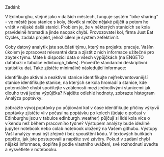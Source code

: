 Zadání:

V Edinburghu, stejně jako v dalších městech, funguje systém "bike sharing" - ve městě jsou stanice s koly, člověk si může nějaké půjčit a potom ho vrátit v nějaké další stanici. Problém je, že v některých stanicích se kola pravidelně hromadí a jinde naopak chybí. Provozovatel kol, firma Just Eat Cycles, zadala projekt, jehož cílem je systém zefektivnit.

Coby datový analytik jste součástí týmu, který na projektu pracuje. Vaším úkolem je zpracovat relevantní data a zjistit z nich informace užitečné pro zbytek týmu. Máte k dispozici data o všech výpůjčkách (na ENGETO databázi v tabulce edinburgh_bikes). Proveďte standardní deskriptivní statistiku dat. Také zjistěte minimálně následující informace:

identifikujte aktivní a neaktivní stanice
identifikujte nejfrekventovanější stanice
identifikujte stanice, na kterých se kola hromadí a stanice, kde potenciálně chybí
spočítejte vzdálenosti mezi jednotlivými stanicemi
jak dlouho trvá jedna výpůjčka? Najděte odlehlé hodnoty, zobrazte histogram
Analýza poptávky:

zobrazte vývoj poptávky po půjčování kol v čase
identifikujte příčiny výkyvů poptávky
zjistěte vliv počasí na poptávku po kolech (údaje o počasí v Edinburghu jsou v tabulce edinburgh_weather)
půjčují si lidé kola více o víkendu než během pracovního týdne?
Výstupem analýzy bude ideálně jupyter notebook nebo colab notebook uložený na Vašem githubu. Výstupy Vaší analýzy musí být zřejmé i bez spouštění kódu. V textových buňkách popište, jak jste postupovali a napište své závěry. Pokud v zadání chybí nějaká informace, doplňte ji podle vlastního uvážení, své rozhodnutí uveďte a vysvětlete v notebooku.

